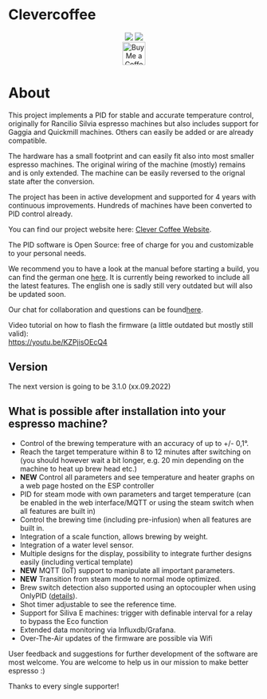 # Clevercoffee

<div align="center">
<img src="https://img.shields.io/github/workflow/status/rancilio-pid/ranciliopid/Build/master">
<img src="https://img.shields.io/github/last-commit/rancilio-pid/ranciliopid/master"><br>
<a href='https://ko-fi.com/clevercoffee' target='_blank'><img height='35' style='border:0px;height:46px;' src='https://az743702.vo.msecnd.net/cdn/kofi3.png?v=0' border='0' alt='Buy Me a Coffee at ko-fi.com' /></a>
</div>

# About

This project implements a PID for stable and accurate temperature control, originally for Rancilio Silvia espresso machines but also includes support for Gaggia and Quickmill machines. Others can easily be added or are already compatible.

The hardware has a small footprint and can easily fit also into most smaller espresso machines. The original wiring of the machine (mostly) remains and is only extended. The machine can be easily reversed to the orignal state after the conversion.

The project has been in active development and supported for 4 years with continuous improvements. Hundreds of machines have been converted to PID control already.

You can find our project website here: [Clever Coffee Website](https://clevercoffee.de).

The PID software is Open Source: free of charge for you and customizable to your personal needs. 

We recommend you to have a look at the manual before starting a build, you can find the german one [here](https://rancilio-pid.github.io/ranciliopid-handbook/). It is currently being reworked to include all the latest features. The english one is sadly still very outdated but will also be updated soon. 

Our chat for collaboration and questions can be found[here](https://chat.rancilio-pid.de).

Video tutorial on how to flash the firmware (a little outdated but mostly still valid):<br>
https://youtu.be/KZPjisOEcQ4

## Version
The next version is going to be 3.1.0 (xx.09.2022)

## What is possible after installation into your espresso machine? 
 * Control of the brewing temperature with an accuracy of up to +/- 0,1°.
 * Reach the target temperature within 8 to 12 minutes after switching on (you should however wait a bit longer, e.g. 20 min depending on the machine to heat up brew head etc.)
 * **NEW** Control all parameters and see temperature and heater graphs on a web page hosted on the ESP controller
 * PID for steam mode with own parameters and target temperature (can be enabled in the web interface/MQTT or using the steam switch when all features are built in) 
 * Control the brewing time (including pre-infusion) when all features are built in.
 * Integration of a scale function, allows brewing by weight.
 * Integration of a water level sensor.
 * Multiple designs for the display, possibility to integrate further designs easily (including vertical template)
 * **NEW** MQTT (IoT) support to manipulate all important parameters.
 * **NEW** Transition from steam mode to normal mode optimized.
 * Brew switch detection also supported using an optocoupler when using OnlyPID ([details](https://rancilio-pid.github.io/ranciliopid-handbook/de/customization/brueherkennung.html#konfiguration-der-erkennung)).
 * Shot timer adjustable to see the reference time.
 * Support for Siliva E machines: trigger with definable interval for a relay to bypass the Eco function
 * Extended data monitoring via Influxdb/Grafana.
 * Over-The-Air updates of the firmware are possible via Wifi

User feedback and suggestions for further development of the software are most welcome.
You are welcome to help us in our mission to make better espresso :)

Thanks to every single supporter!
